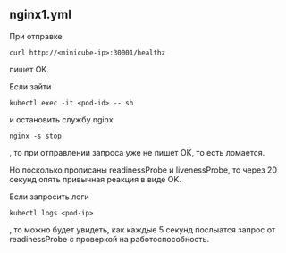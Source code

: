 ## nginx1.yml

При отправке 
```
curl http://<minicube-ip>:30001/healthz
```
пишет OK.

Если зайти 
```
kubectl exec -it <pod-id> -- sh
```
и остановить службу nginx
```
nginx -s stop
```
, то при отправлении запроса уже не пишет OK, то есть ломается.

Но посколько прописаны readinessProbe и livenessProbe, то через 20 секунд опять привычная реакция в виде OK. 

Если запросить логи
```
kubectl logs <pod-ip>
``` 
, то можно будет увидеть, как каждые 5 секунд послыатся запрос от readinessProbe с проверкой на работоспособность.